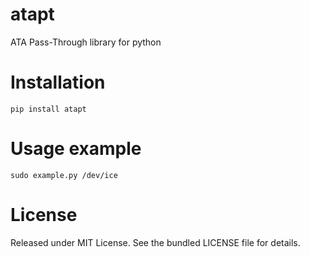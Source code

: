 # atapt
ATA Pass-Through library for python

# Installation

```
pip install atapt
```

# Usage example

```
sudo example.py /dev/ice
```
# License

Released under MIT License. See the bundled LICENSE file for details.
